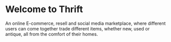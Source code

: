 # Welcome to Thrift

An online E-commerce, resell and social media marketplace, where different users can come together trade different items, whether new, used or antique, all from the comfort of their homes.

